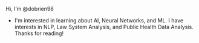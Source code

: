 Hi, I’m @dobrien98
- I'm interested in learning about AI, Neural Networks, and ML.
I have interests in NLP, Law System Analysis, and Public Health Data Analysis.
Thanks for reading!
